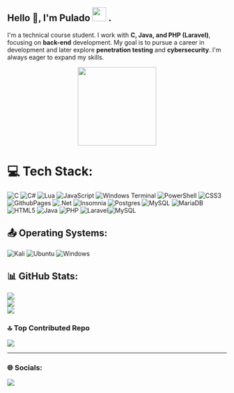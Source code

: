 
## Hello 👋, I'm Pulado <img src="https://emoji.gg/assets/emoji/6184-steep.png" width="32px" height="32px"> .
I'm a technical course student. I work with **C, Java, and PHP (Laravel)**, focusing on **back-end** development. My goal is to pursue a career in development and later explore **penetration testing** and **cybersecurity**. I'm always eager to expand my skills.

<div align="center">
    <a href="https://github.com/Pulado">
        <img height="180em" src="https://github-readme-stats.vercel.app/api/top-langs/?username=Pulado&layout=compact&langs_count=8&theme=radical" />
    </a>
</div>

# 💻 Tech Stack:
![C](https://img.shields.io/badge/c-%2300599C.svg?style=for-the-badge&logo=c&logoColor=white) ![C#](https://img.shields.io/badge/c%23-%23239120.svg?style=for-the-badge&logo=csharp&logoColor=white) ![Lua](https://img.shields.io/badge/lua-%232C2D72.svg?style=for-the-badge&logo=lua&logoColor=white) ![JavaScript](https://img.shields.io/badge/javascript-%23323330.svg?style=for-the-badge&logo=javascript&logoColor=%23F7DF1E) ![Windows Terminal](https://img.shields.io/badge/Windows%20Terminal-%234D4D4D.svg?style=for-the-badge&logo=windows-terminal&logoColor=white) ![PowerShell](https://img.shields.io/badge/PowerShell-%235391FE.svg?style=for-the-badge&logo=powershell&logoColor=white) ![CSS3](https://img.shields.io/badge/css3-%231572B6.svg?style=for-the-badge&logo=css3&logoColor=white) ![GithubPages](https://img.shields.io/badge/github%20pages-121013?style=for-the-badge&logo=github&logoColor=white) ![.Net](https://img.shields.io/badge/.NET-5C2D91?style=for-the-badge&logo=.net&logoColor=white) ![Insomnia](https://img.shields.io/badge/Insomnia-black?style=for-the-badge&logo=insomnia&logoColor=5849BE) ![Postgres](https://img.shields.io/badge/postgres-%23316192.svg?style=for-the-badge&logo=postgresql&logoColor=white) ![MySQL](https://img.shields.io/badge/mysql-%2300000f.svg?style=for-the-badge&logo=mysql&logoColor=white) ![MariaDB](https://img.shields.io/badge/MariaDB-003545?style=for-the-badge&logo=mariadb&logoColor=white)
![HTML5](https://img.shields.io/badge/HTML5-E34F26?style=for-the-badge&logo=html5&logoColor=white) ![Java](https://img.shields.io/badge/java-%23ED8B00.svg?style=for-the-badge&logo=openjdk&logoColor=white) ![PHP](https://img.shields.io/badge/php-%23777BB4.svg?style=for-the-badge&logo=php&logoColor=white) ![Laravel](https://img.shields.io/badge/laravel-%23FF2D20.svg?style=for-the-badge&logo=laravel&logoColor=white)![MySQL](https://img.shields.io/badge/mysql-4479A1.svg?style=for-the-badge&logo=mysql&logoColor=white)
## 📤 Operating Systems:
![Kali](https://img.shields.io/badge/Kali_Linux-557C94?style=for-the-badge&logo=kali-linux&logoColor=white)
![Ubuntu](https://img.shields.io/badge/Ubuntu-E95420?style=for-the-badge&logo=ubuntu&logoColor=white)
![Windows](https://img.shields.io/badge/Windows-0078D6?style=for-the-badge&logo=windows&logoColor=white)


## 📊 GitHub Stats:
![](https://github-readme-stats.vercel.app/api?username=Pulado&theme=radical&hide_border=false&include_all_commits=true&count_private=true)<br/>
![](https://github-readme-streak-stats.herokuapp.com/?user=Pulado&theme=radical&hide_border=false)<br/>
![](https://github-readme-stats.vercel.app/api/top-langs/?username=Pulado&theme=radical&hide_border=false&include_all_commits=true&count_private=true&layout=compact)

### 🔝 Top Contributed Repo
![](https://github-contributor-stats.vercel.app/api?username=Pulado&limit=5&theme=dark&combine_all_yearly_contributions=true)


---

### 🌐 Socials: 
<div>
    <a href="https://www.linkedin.com/in/jorge-miguel-teixeira-do-nascimento-lisboa-4a07a41b2/" target="_blank"> 
        <img src="https://img.shields.io/badge/-LinkedIn-%230077B5?style=for-the-badge&logo=linkedin&logoColor=white" target="_blank">
    </a>
</div>






